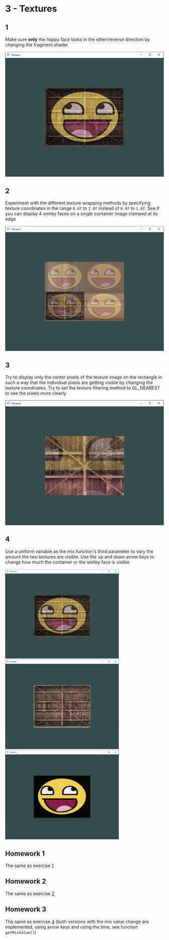 # 3 - Textures

## 1
Make sure **only** the happy face looks in the other/reverse direction by changing the fragment shader

![textures1](../../images/textures1.PNG)

## 2
Experiment with the different texture wrapping methods by specifying texture coordinates in the range `0.0f` to `2.0f` instead of `0.0f` to `1.0f`. See if you can display 4 smiley faces on a single container image clamped at its edge

![textures2](../../images/textures2.PNG)

## 3
Try to display only the center pixels of the texture image on the rectangle in such a way that the individual pixels are getting visible by changing the texture coordinates. Try to set the texture filtering method to GL_NEAREST to see the pixels more clearly

![textures3](../../images/textures3.PNG)

## 4

Use a uniform variable as the mix function's third parameter to vary the amount the two textures are visible. Use the up and down arrow keys to change how much the container or the smiley face is visible

<img src="../../images/textures4-1.PNG" alt="textures4" style="zoom:45%;" /><img src="../../images/textures4-2.PNG" alt="textures4" style="zoom:45%;" /><img src="../../images/textures4-3.PNG" alt="textures4" style="zoom:45%;" />



## Homework 1

The same as exercise [1](#1)

## Homework 2
The same as exercise [2](#2)

## Homework 3
The same as exercise [4](#4) (both versions with the mix value change are implemented, using arrow keys and using the time, see function `getMixValue()`)


